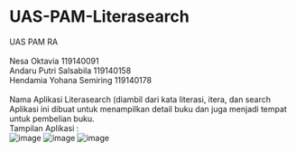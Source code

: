 # UAS-PAM-Literasearch

UAS PAM RA<br>
<br>
Nesa Oktavia 119140091<br>
Andaru Putri Salsabila 119140158<br>
Hendamia Yohana Semiring 119140178<br>
<br>
Nama Aplikasi Literasearch (diambil dari kata literasi, itera, dan search <br>
Aplikasi ini dibuat untuk menampilkan detail buku dan juga menjadi tempat untuk pembelian buku.<br>
Tampilan Aplikasi : <br>
![image](https://user-images.githubusercontent.com/90945804/171225562-6b79f4c7-cb67-4071-ab39-13a2f1ea90ef.png)
![image](https://user-images.githubusercontent.com/90945804/171225602-54a2b3bf-6869-499b-82b8-5fb841532ee9.png)
![image](https://user-images.githubusercontent.com/90945804/171225622-a29ffd4a-7afd-41f6-8e65-a40ecbcd3c4a.png)

